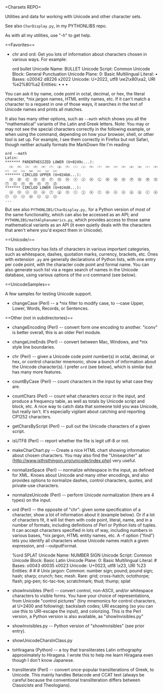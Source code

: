 =Charsets REPO=

Utilities and data for working with Unicode and other character sets.

See also `CharDisplay.py`, in my PYTHONLIBS repo.

As with all my utilities, use "-h" to get help.

==Favorites==

* chr and ord: Get you lots of information about characters chosen in
various ways. For example:

    ord bullet
        Unicode Name:    BULLET
        Unicode Script:  Common
        Unicode Block:   General Punctuation
        Unicode Plane:   0: Basic Multilingual
        Literal:         •
        Bases:           o20042 d8226 x2022
        Unicode:         U+2022, utf8 \xe2\x80\xa2, URI %e2%80%a2
        Entities:        &#8226; &#x2022; &bull;

You can ask it by name, code point in octal, decimal, or hex, the literal
character, *nix jargon names, HTML entity names, etc. If it can't match
a character to a request in one of those ways, it
searches in the text of Unicode names and prints
all matches.

It also has many other options, such as `--math` which shows you all the
"mathematical" variants of the Latin and Greek letters. Note: You may or
may not see the special characters correctly in the following example,
or when using the command, depending on how your browser, shell, or
other tool is set up. For example, I see them correctly in Firefox but
not Safari, though neither actually formats the MarkDown file I'm reading:

    ord --math
    Latin:
    ******* PARENTHESIZED LOWER (U+0249c...):
      ⒜  ⒝  ⒞  ⒟  ⒠  ⒡  ⒢  ⒣  ⒤  ⒥  ⒦  ⒧  ⒨  ⒩  ⒪  ⒫  ⒬  ⒭  ⒮  ⒯  ⒰  ⒱  ⒲  ⒳  ⒴  ⒵
    ******* CIRCLED UPPER (U+024b6...):
      Ⓐ  Ⓑ  Ⓒ  Ⓓ  Ⓔ  Ⓕ  Ⓖ  Ⓗ  Ⓘ  Ⓙ  Ⓚ  Ⓛ  Ⓜ  Ⓝ  Ⓞ  Ⓟ  Ⓠ  Ⓡ  Ⓢ  Ⓣ  Ⓤ  Ⓥ  Ⓦ  Ⓧ  Ⓨ  Ⓩ
    ******* CIRCLED LOWER (U+024d0...):
      ⓐ  ⓑ  ⓒ  ⓓ  ⓔ  ⓕ  ⓖ  ⓗ  ⓘ  ⓙ  ⓚ  ⓛ  ⓜ  ⓝ  ⓞ  ⓟ  ⓠ  ⓡ  ⓢ  ⓣ  ⓤ  ⓥ  ⓦ  ⓧ  ⓨ  ⓩ
    ...

But see also `PYTHONLIBS/CharDisplay.py,` for a Python version of most of the
same functionality, which can also be accessed as an API;
and `PYTHONLIBS/mathAlphanumerics.py`, which provides access to those same
mathematical variants as an API (it even quietly deals with the characters
that aren't where you'd expect them in Unicode).


==Unicode/==

This subdirectory has lists of characters in various important categories, such
as whitespace, dashes, quotation marks, currency, brackets, etc. Ones with
extension `.py` are
generally declarations of Python lists, with one entry per code point, with
the character code point and formal name. You can also generate such list
via a regex search of names in the Unicode database, using various options
of the `ord` command (see below).


==UnicodeSamples==

A few samples for testing Unicode support.

* changeCase (Perl) -- a *nix filter to modify case, to --case Upper, Lower,
Words, Records, or Sentences.


==Other (not in subdirectories)==

* changeEncoding (Perl) -- convert form one encoding to another. "iconv" is
better overall, this is an older Perl module.

* changeLineEnds (Perl) -- convert between Mac, Windows, and *nix style line boundaries.

* chr (Perl) -- given a Unicode code point number(s) in octal, decimal, or hex,
or control character mnemonic,
show a bunch of information about the Unicode character(s). I prefer `ord`
(see below), which is similar but has many more features.

* countByCase (Perl) -- count characters in the input by what case they are.

* countChars (Perl) -- count what characters occur in the input, and produce a frequency
table, as well as totals by Unicode script and block, etc. A nice way to catch
data that someone told you was Unicode, but really isn't. It's especially vigilant
about catching and reporting CP1252 characters.

* getCharsByScript (Perl) -- pull out the Unicode characters of a given script.

* isUTF8 (Perl) -- report whether the file is legit utf-8 or not.

* makeCharChart.py -- Create a nice HTML chart showing information about chosen
characters. You may also find the "Unisearcher"
at [http://www.isthisthingon.org/unicode/index.php] very useful.

* normalizeSpace (Perl) -- normalize whitespace in the input, as defined for XML. Knows
about Unicode and many other encodings, and also provides options to
normalize dashes, control characters, quotes, and private-use characters.

* normalizeUnicode (Perl) -- perform Unicode normalization (there are 4 types) on
the input.

* ord (Perl) -- the opposite of "chr": given some specification of a character,
show a lot of information about it (example below). Or if a lot of characters fit,
it will list them with code point, literal, name, and in a number of formats,
including definitions of Perl or Python lists of tuples.
It can accept characters specified in lots of way,
including numbers in  various bases, *nix jargon, HTML entity names, etc.
A -f option ("find") lets you identify all characters whose Unicode names match
a given expression, and --outputFormat.

    %ord SPLAT
    Unicode Name:    NUMBER SIGN
    Unicode Script:  Common
    Unicode Block:   Basic Latin
    Unicode Plane:   0: Basic Multilingual
    Literal:         #
    Bases:           o0043 d0035 x0023
    Unicode:         U+0023, utf8 \x23, URI %23
    Entities:        &#35; &#x23; #
    Unix jargon:     Common: number sign; pound; pound sign; hash; sharp; crunch; hex; mesh. Rare: grid; cross-hatch; octothorpe; flash; pig-pen; tic-tac-toe; scratchmark; thud; thump; splat

* showInvisibles (Perl) -- convert control, non-ASCII, and/or whitespace characters to
visible forms. You have your choice of representations, from Unicode "control pictures"
(tiny mnemonics for control characters, at U+2400 and following); backslash codes;
URI escaping (so you can use this to URI-escape the input), and colorizing.
This is the Perl version, a Python version is also available, as "showInvisibles.py"

* showInvisibles.py -- Python version of "showInvisibles" (see prior entry).

* showUnicodeCharsInClass.py

* toHiragana (Python) -- a toy that transliterates Latin orthography approximately to Hiragana.
I wrote this to help me learn Hiragana even though I don't know Japanese.

* transliterate (Perl) -- convert once-popular transliterations of Greek, to Unicode.
This mainly handles Betacode and CCAT text (always be careful because the
conventional transliteration differs between Classicists and Theologians).
